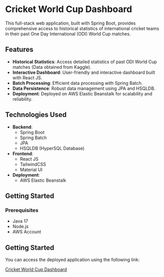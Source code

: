 # Cricket World Cup Dashboard

This full-stack web application, built with Spring Boot, provides comprehensive access to historical statistics of international cricket teams in their past One Day International (ODI) World Cup matches.

## Features

- **Historical Statistics**: Access detailed statistics of past ODI World Cup matches (Data obtained from Kaggle).
- **Interactive Dashboard**: User-friendly and interactive dashboard built with React JS.
- **Batch Processing**: Efficient data processing with Spring Batch.
- **Data Persistence**: Robust data management using JPA and HSQLDB.
- **Deployment**: Deployed on AWS Elastic Beanstalk for scalability and reliability.

## Technologies Used

- **Backend**: 
  - Spring Boot
  - Spring Batch
  - JPA
  - HSQLDB (HyperSQL Database)
- **Frontend**: 
  - React JS
  - TailwindCSS
  - Material UI
- **Deployment**: 
  - AWS Elastic Beanstalk

## Getting Started

### Prerequisites

- Java 17
- Node.js
- AWS Account

## Getting Started

You can access the deployed application using the following link:

[Cricket World Cup Dashboard](http://odiworldcup.ap-south-1.elasticbeanstalk.com/)


